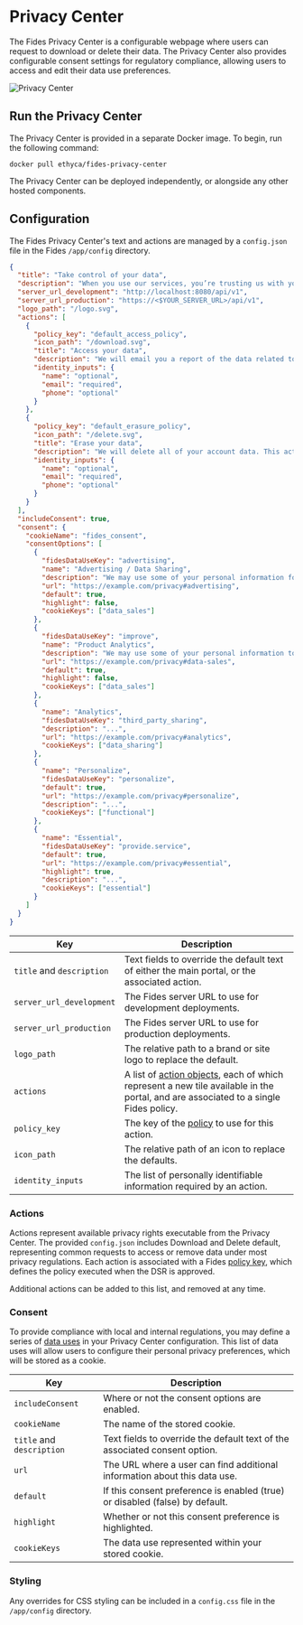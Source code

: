 # Privacy Center

The Fides Privacy Center is a configurable webpage where users can request to download or delete their data. The Privacy Center also provides configurable consent settings for regulatory compliance, allowing users to access and edit their data use preferences.

![Privacy Center](../../../public/assets/img/dsr_quickstart/privacy_center.png)

## Run the Privacy Center
The Privacy Center is provided in a separate Docker image. To begin, run the following command:

```
docker pull ethyca/fides-privacy-center
```

The Privacy Center can be deployed independently, or alongside any other hosted components. 

## Configuration

The Fides Privacy Center's text and actions are managed by a `config.json` file in the Fides `/app/config` directory.

```json title="<code>config.json</code>"
{
  "title": "Take control of your data",
  "description": "When you use our services, you’re trusting us with your information. We understand this is a big responsibility and work hard to protect your information and put you in control.",
  "server_url_development": "http://localhost:8080/api/v1",
  "server_url_production": "https://<$YOUR_SERVER_URL>/api/v1",
  "logo_path": "/logo.svg",
  "actions": [
    {
      "policy_key": "default_access_policy",
      "icon_path": "/download.svg",
      "title": "Access your data",
      "description": "We will email you a report of the data related to your account.",
      "identity_inputs": {
        "name": "optional",
        "email": "required",
        "phone": "optional"
      }
    },
    {
      "policy_key": "default_erasure_policy",
      "icon_path": "/delete.svg",
      "title": "Erase your data",
      "description": "We will delete all of your account data. This action cannot be undone.",
      "identity_inputs": {
        "name": "optional",
        "email": "required",
        "phone": "optional"
      }
    }
  ],
  "includeConsent": true,
  "consent": {
    "cookieName": "fides_consent",
    "consentOptions": [
      {
        "fidesDataUseKey": "advertising",
        "name": "Advertising / Data Sharing",
        "description": "We may use some of your personal information for advertising performance analysis and audience modeling for ongoing advertising which may be interpreted as 'Data Sharing' under some regulations.",
        "url": "https://example.com/privacy#advertising",
        "default": true,
        "highlight": false,
        "cookieKeys": ["data_sales"]
      },
      {
        "fidesDataUseKey": "improve",
        "name": "Product Analytics",
        "description": "We may use some of your personal information to collect analytics about how you use our products & services, in order to improve our service.",
        "url": "https://example.com/privacy#data-sales",
        "default": true,
        "highlight": false,
        "cookieKeys": ["data_sales"]
      },
      {
        "name": "Analytics",
        "fidesDataUseKey": "third_party_sharing",
        "description": "...",
        "url": "https://example.com/privacy#analytics",
        "cookieKeys": ["data_sharing"]
      },
      {
        "name": "Personalize",
        "fidesDataUseKey": "personalize",
        "default": true,
        "url": "https://example.com/privacy#personalize",
        "description": "...",
        "cookieKeys": ["functional"]
      },
      {
        "name": "Essential",
        "fidesDataUseKey": "provide.service",
        "default": true,
        "url": "https://example.com/privacy#essential",
        "highlight": true,
        "description": "...",
        "cookieKeys": ["essential"]
      }
    ]
  }
}
```

| Key | Description |
|----|----|
| `title` and `description` | Text fields to override the default text of either the main portal, or the associated action. |
| `server_url_development` | The Fides server URL to use for development deployments. |
| `server_url_production` | The Fides server URL to use for production deployments. |
| `logo_path` | The relative path to a brand or site logo to replace the default. |
| `actions` | A list of [action objects](#actions), each of which represent a new tile available in the portal, and are associated to a single Fides policy. |
| `policy_key` | The key of the [policy](./dsr_support/execution_policies) to use for this action. |
| `icon_path` | The relative path of an icon to replace the defaults. |
| `identity_inputs` | The list of personally identifiable information required by an action. |

### Actions

Actions represent available privacy rights executable from the Privacy Center. The provided `config.json` includes Download and Delete default, representing common requests to access or remove data under most privacy regulations. Each action is associated with a Fides [policy key](./dsr_support/policy_webhooks.md), which defines the policy executed when the DSR is approved.

Additional actions can be added to this list, and removed at any time.

### Consent
To provide compliance with local and internal regulations, you may define a series of [data uses](https://ethyca.github.io/fideslang/taxonomy/data_uses/) in your Privacy Center configuration. This list of data uses will allow users to configure their personal privacy preferences, which will be stored as a cookie.

| Key | Description |
|----|----|
| `includeConsent` | Where or not the consent options are enabled. |
| `cookieName` | The name of the stored cookie. |
| `title` and `description` | Text fields to override the default text of the associated consent option. |
| `url` | The URL where a user can find additional information about this data use. |
| `default` | If this consent preference is enabled (true) or disabled (false) by default. |
| `highlight` | Whether or not this consent preference is highlighted. |
| `cookieKeys` | The data use represented within your stored cookie. |

### Styling

Any overrides for CSS styling can be included in a `config.css` file in the `/app/config` directory.
